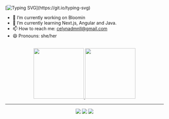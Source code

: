 [![Typing SVG](https://readme-typing-svg.herokuapp.com?font=Poppins&color=%23FF0983&size=25&center=true&vCenter=true&lines=Hey+there%2C+my+name+is+Celyna;Welcome+to+my+GitHub+profile!)](https://git.io/typing-svg)
- 🔭 I’m currently working on Bloomin
- 🌱 I’m currently learning Next.js, Angular and Java.
- 📫 How to reach me: celynadmnll@gmail.com
- 😄 Pronouns: she/her

<br>

<div align="center">
  <a href="https://github.com/celynadaminello">
  <img height="160em" src="https://github-readme-stats.vercel.app/api?username=celynadaminello&show_icons=true&theme=radical&include_all_commits=true&count_private=true"/>
  <img height="160em" src="https://github-readme-stats.vercel.app/api/top-langs/?username=celynadaminello&layout=compact&langs_count=7&theme=radical"/>
</div>
  
  <hr>
  
  <div align="center"> 
   <a href="https://www.linkedin.com/in/celyna-daminello" target="_blank"><img src="https://img.shields.io/badge/-LinkedIn-%230077B5?style=for-the-badge&logo=linkedin&logoColor=white" target="_blank"></a>
  <a href="https://instagram.com/ce_dmnll" target="_blank"><img src="https://img.shields.io/badge/-Instagram-%23E4405F?style=for-the-badge&logo=instagram&logoColor=white" target="_blank"></a>
  <a href = "mailto:celynadmnll@gmail.com"><img src="https://img.shields.io/badge/-Gmail-%23333?style=for-the-badge&logo=gmail&logoColor=white" target="_blank"></a>
